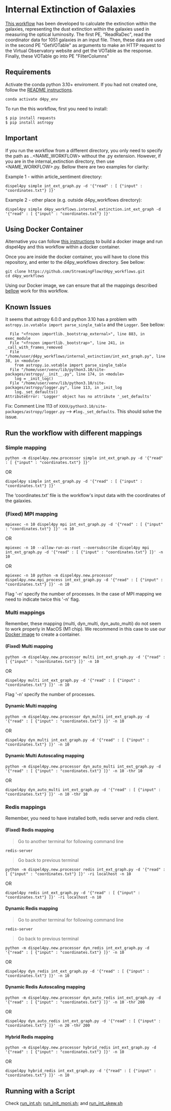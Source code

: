 # Internal Extinction of Galaxies 

[This workflow](./int_ext_graph.py) has been developed to calculate the extinction within the galaxies, representing the dust extinction within the galaxies used in measuring the optical luminosity. The first PE, "ReadRaDec", read the coordinator data for 1051 galaxies in an input file. Then, these data are used in the second PE "GetVOTable" as arguments to make an HTTP request to the Virtual Observatory website  and get the VOTable as the response. Finally, these VOTable go into PE "FilterColumns"


## Requirements


Activate the conda python 3.10+ enviroment. If you had not created one, follow the [README instructions](https://github.com/StreamingFlow/d4py/tree/main).

```
conda activate d4py_env
```

To run the this workflow, first you need to install:
```shell
$ pip install requests
$ pip install astropy
``` 

## Important

If you run the workflow from a different directory, you only need to specify the path as <DIR1>.<DIR2>.<NAME_WORKFLOW> without the .py extension. However, if you are in the internal_extinction directory, then use <NAME_WORKFLOW>.py. Bellow there are two examples for clarity:

Example 1 - within article_sentiment directory:

```shell
dispel4py simple int_ext_graph.py -d '{"read" : [ {"input" : "coordinates.txt"} ]}'
```

Example 2 - other place (e.g. outside d4py_workflows directory):

```shell
dispel4py simple d4py_workflows.internal_extinction.int_ext_graph -d '{"read" : [ {"input" : "coordinates.txt"} ]}'
```

## Using Docker Container

Alternative you can follow [this instructions](https://github.com/StreamingFlow/d4py/tree/main#docker) to build a docker image and run dispel4py and this workflow within a docker container.

Once you are inside the docker container, you will have to clone this repository, and enter to the d4py_workflows directory. See bellow:
```
git clone https://github.com/StreamingFlow/d4py_workflows.git
cd d4py_workflows
```
Using our Docker  image, we can ensure that all the mappings described [bellow](https://github.com/StreamingFlow/d4py_workflows/tree/main/internal_extinction#run-the-workflow-with-different-mappings) work for this workflow.

## Known Issues

It seems that astropy 6.0.0 and python 3.10 has a problem with `astropy.io.votable import parse_single_table` and the `Logger`. See bellow: 

```
  File "<frozen importlib._bootstrap_external>", line 883, in exec_module
  File "<frozen importlib._bootstrap>", line 241, in _call_with_frames_removed
  File "/home/user/d4py_workflows/internal_extinction/int_ext_graph.py", line 38, in <module>
    from astropy.io.votable import parse_single_table
  File "/home/user/venv/lib/python3.10/site-packages/astropy/__init__.py", line 174, in <module>
    log = _init_log()
  File "/home/user/venv/lib/python3.10/site-packages/astropy/logger.py", line 113, in _init_log
    log._set_defaults()
AttributeError: 'Logger' object has no attribute '_set_defaults'
```

Fix:  Comment Line 113 of `XXXX/python3.10/site-packages/astropy/logger.py` --> `#log._set_defaults`. This should solve the issue.


## Run the workflow with different mappings

### Simple mapping

```shell
python -m dispel4py.new.processor simple int_ext_graph.py -d '{"read" : [ {"input" : "coordinates.txt"} ]}'
```

OR

```shell
dispel4py simple int_ext_graph.py -d '{"read" : [ {"input" : "coordinates.txt"} ]}'
```
The ‘coordinates.txt’ file is the workflow's input data with the coordinates of the galaxies.


### (Fixed) MPI mapping
```shell
mpiexec -n 10 dispel4py mpi int_ext_graph.py -d '{"read" : [ {"input" : "coordinates.txt"} ]}' -n 10
```
OR

```shell
mpiexec -n 10 --allow-run-as-root --oversubscribe dispel4py mpi int_ext_graph.py -d '{"read" : [ {"input" : "coordinates.txt"} ]}' -n 10
```
OR

```shell
mpiexec -n 10 python -m dispel4py.new.processor dispel4py.new.mpi_process int_ext_graph.py -d '{"read" : [ {"input" : "coordinates.txt"} ]}' -n 10
```
 Flag '-n' specify the number of processes. In the case of MPI mapping we need to indicate twice this '-n' flag.


### Multi mappings 

Remember, these mapping (multi, dyn_multi, dyn_auto_multi) do not seem to work properly in MacOS (M1 chip). We recommend in this case to use our [Docker image](https://github.com/StreamingFlow/d4py/tree/main) to create a container.


#### (Fixed) Multi mapping

```shell
python -m dispel4py.new.processor multi int_ext_graph.py -d '{"read" : [ {"input" : "coordinates.txt"} ]}' -n 10
```

OR

```shell
dispel4py multi int_ext_graph.py -d '{"read" : [ {"input" : "coordinates.txt"} ]}' -n 10
```

 Flag '-n' specify the number of processes.

#### Dynamic Multi mapping 
```shell
python -m dispel4py.new.processor dyn_multi int_ext_graph.py -d '{"read" : [ {"input" : "coordinates.txt"} ]}' -n 10
```
OR
```shell
dispel4py dyn_multi int_ext_graph.py -d '{"read" : [ {"input" : "coordinates.txt"} ]}' -n 10
```

#### Dynamic Multi Autoscaling mapping 
```shell
python -m dispel4py.new.processor dyn_auto_multi int_ext_graph.py -d '{"read" : [ {"input" : "coordinates.txt"} ]}' -n 10 -thr 10
```
OR
```shell
dispel4py dyn_auto_multi int_ext_graph.py -d '{"read" : [ {"input" : "coordinates.txt"} ]}' -n 10 -thr 10
```

### Redis mappings

Remember, you need to have installed both, redis server and redis client. 

#### (Fixed) Redis mapping

> Go to another terminal for following command line

```shell
redis-server
```

> Go back to previous terminal

```shell
python -m dispel4py.new.processor redis int_ext_graph.py -d '{"read" : [ {"input" : "coordinates.txt"} ]}' -ri localhost -n 10
```
OR 

```shell
dispel4py redis int_ext_graph.py -d '{"read" : [ {"input" : "coordinates.txt"} ]}' -ri localhost -n 10
```

#### Dynamic Redis mapping

> Go to another terminal for following command line

```shell
redis-server
```

> Go back to previous terminal

```shell
python -m dispel4py.new.processor dyn_redis int_ext_graph.py -d '{"read" : [ {"input" : "coordinates.txt"} ]}' -n 10
```
OR
```shell
dispel4py dyn_redis int_ext_graph.py -d '{"read" : [ {"input" : "coordinates.txt"} ]}' -n 10
```

#### Dynamic Redis Autoscaling mapping 
```shell
python -m dispel4py.new.processor dyn_auto_redis int_ext_graph.py -d '{"read" : [ {"input" : "coordinates.txt"} ]}' -n 10 -thr 200
```

OR
```shell
dispel4py dyn_auto_redis int_ext_graph.py -d '{"read" : [ {"input" : "coordinates.txt"} ]}' -n 20 -thr 200
``` 


#### Hybrid Redis mapping 
```shell
python -m dispel4py.new.processor hybrid_redis int_ext_graph.py -d '{"read" : [ {"input" : "coordinates.txt"} ]}' -n 10
```
OR
```shell
dispel4py hybrid_redis int_ext_graph.py -d '{"read" : [ {"input" : "coordinates.txt"} ]}' -n 10
```

## Running with a Script

Check [run_int.sh](./run_int.sh); [run_init_moni.sh](./run_init_moni.sh); and [run_int_skew.sh](./run_int_skew.sh)
